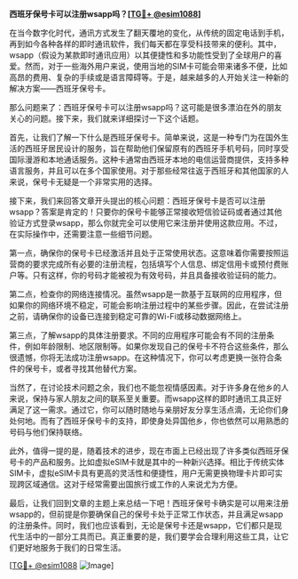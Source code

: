 **西班牙保号卡可以注册wsapp吗？[[TG💪+ @esim1088](https://t.me/s/esim1088)]**

在当今数字化时代，通讯方式发生了翻天覆地的变化，从传统的固定电话到手机，再到如今各种各样的即时通讯软件，我们每天都在享受科技带来的便利。其中，wsapp（假设为某款即时通讯应用）以其便捷性和多功能性受到了全球用户的喜爱。然而，对于一些海外用户来说，使用当地的SIM卡可能会带来诸多不便，比如高昂的费用、复杂的手续或是语言障碍等。于是，越来越多的人开始关注一种新的解决方案——西班牙保号卡。

那么问题来了：西班牙保号卡可以注册wsapp吗？这可能是很多漂泊在外的朋友关心的问题。接下来，我们就来详细探讨一下这个话题。

首先，让我们了解一下什么是西班牙保号卡。简单来说，这是一种专门为在国外生活的西班牙居民设计的服务，旨在帮助他们保留原有的西班牙手机号码，同时享受国际漫游和本地通话服务。这种卡通常由西班牙本地的电信运营商提供，支持多种语言服务，并且可以在多个国家使用。对于那些经常往返于西班牙和其他国家的人来说，保号卡无疑是一个非常实用的选择。

接下来，我们来回答文章开头提出的核心问题：西班牙保号卡是否可以注册wsapp？答案是肯定的！只要你的保号卡能够正常接收短信验证码或者通过其他验证方式登录wsapp，那么你就完全可以使用它来注册并使用这款应用。不过，在实际操作中，还需要注意一些细节问题。

第一点，确保你的保号卡已经激活并且处于正常使用状态。这意味着你需要按照运营商的要求完成所有必要的注册流程，包括填写个人信息、绑定信用卡或预付费账户等。只有这样，你的号码才能被视为有效号码，并且具备接收验证码的能力。

第二点，检查你的网络连接情况。虽然wsapp是一款基于互联网的应用程序，但如果你的网络环境不稳定，可能会影响注册过程中的某些步骤。因此，在尝试注册之前，请确保你的设备已连接到稳定可靠的Wi-Fi或移动数据网络上。

第三点，了解wsapp的具体注册要求。不同的应用程序可能会有不同的注册条件，例如年龄限制、地区限制等。如果你发现自己的保号卡不符合这些条件，那么很遗憾，你将无法成功注册wsapp。在这种情况下，你可以考虑更换一张符合条件的保号卡，或者寻找其他替代方案。

当然了，在讨论技术问题之余，我们也不能忽视情感因素。对于许多身在他乡的人来说，保持与家人朋友之间的联系至关重要。而wsapp这样的即时通讯工具正好满足了这一需求。通过它，你可以随时随地与亲朋好友分享生活点滴，无论你们身处何地。而有了西班牙保号卡的支持，即使身处异国他乡，你也依然可以用熟悉的号码与他们保持联络。

此外，值得一提的是，随着技术的进步，现在市面上已经出现了许多类似西班牙保号卡的产品和服务。比如虚拟eSIM卡就是其中的一种新兴选择。相比于传统实体SIM卡，虚拟eSIM卡具有更高的灵活性和便捷性，用户无需更换物理卡片即可实现跨区域通信。这对于经常需要出国旅行或工作的人来说尤为方便。

最后，让我们回到文章的主题上来总结一下吧！西班牙保号卡确实是可以用来注册wsapp的，但前提是你要确保自己的保号卡处于正常工作状态，并且满足wsapp的注册条件。同时，我们也应该看到，无论是保号卡还是wsapp，它们都只是现代生活中的一部分工具而已。真正重要的是，我们要学会合理利用这些工具，让它们更好地服务于我们的日常生活。

[[TG💪+ @esim1088](https://t.me/s/esim1088) ![Image](https://i.postimg.cc/4NQfJmqS/Snipaste-2025-05-13-00-14-12.png)]